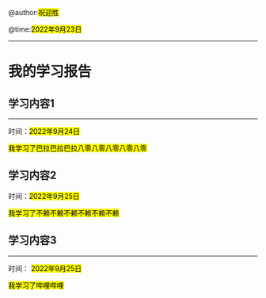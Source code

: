 @author:<mark>祝迎胜</mark> 

@time:<mark>2022年9月23日</mark> 

---

# 我的学习报告



## 学习内容1

---

时间：<mark>2022年9月24日</mark> 

<mark> 我学习了巴拉巴拉巴拉八零八零八零八零八零</mark> 



## 学习内容2

时间：<mark>2022年9月25日</mark> 

<mark>我学习了不赖不赖不赖不赖不赖不赖</mark> 



## 学习内容3

---

时间： <mark>2022年9月25日</mark> 

<mark>我学习了哔哩哔哩</mark> 


